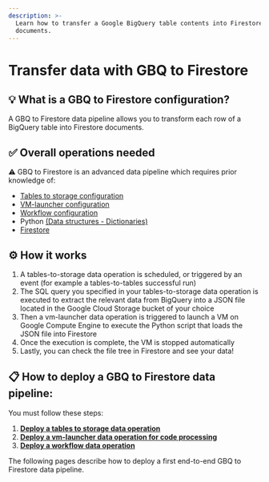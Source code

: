 ```yaml
---
description: >-
  Learn how to transfer a Google BigQuery table contents into Firestore
  documents.
---
```


# Transfer data with GBQ to Firestore

## :bulb: What is a GBQ to Firestore configuration?

A GBQ to Firestore data pipeline allows you to transform each row of a BigQuery table into Firestore documents.

## ✅ **Overall operations needed**

:warning: GBQ to Firestore is an advanced data pipeline which requires prior knowledge of:

* [Tables to storage configuration](../export-data-with-tables-to-storage/table-to-storage-configuration-file-1.md)
* [VM-launcher configuration](../execute-code-processings-with-vm-launcher/process-code-with-vm-launcher/vm-launcher-code-processing-configuration-file.md)
* [Workflow configuration](../orchestrate-processings-with-workflow/workflow-configuration-file.md)
* Python [(Data structures - Dictionaries)](https://docs.python.org/3/tutorial/datastructures.html?highlight=dictionary#dictionaries)
* [Firestore](https://firebase.google.com/docs/firestore)

## ⚙️ How it works

1. A tables-to-storage data operation is scheduled, or triggered by an event (for example a tables-to-tables successful run)
2. The SQL query you specified in your tables-to-storage data operation is executed to extract the relevant data from BigQuery into a JSON file located in the Google Cloud Storage bucket of your choice
3. Then a vm-launcher data operation is triggered to launch a VM on Google Compute Engine to execute the Python script that loads the JSON file into Firestore
4. Once the execution is complete, the VM is stopped automatically
5. Lastly, you can check the file tree in Firestore and see your data!

## **📋 How to deploy a GBQ to Firestore data pipeline:**

You must follow these steps:

1. [**Deploy a tables to storage data operation**](https://docs.tailer.ai/data-pipeline-operations/export-data-with-tables-to-storage#how-to-deploy-a-table-to-storage-data-operation)
2. [**Deploy a vm-launcher data operation for code processing**](https://docs.tailer.ai/data-pipeline-operations/execute-code-processings-with-vm-launcher/process-code-with-vm-launcher#how-to-deploy-a-vm-launcher-data-operation-for-code-processing)
3. [**Deploy a workflow data operation**](../orchestrate-processings-with-workflow/workflow-configuration-file.md)

The following pages describe how to deploy a first end-to-end GBQ to Firestore data pipeline.
